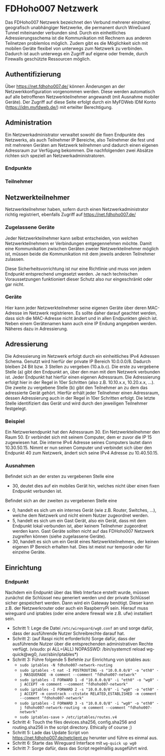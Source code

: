 # FDHoho007 Netzwerk

Das FDHoho007 Netzwerk bezeichnet den Verbund mehrerer einzelner, geografisch unabhängiger Netzwerke, die permanent
durch WireGuard Tunnel miteinander verbunden sind. Durch ein einheitliches Adressierungsschema ist die Kommunikation mit
Rechnern aus anderen Teilnetzen problemlos möglich. Zudem gibt es die Möglichkeit sich mit mobilen Geräte flexibel von
unterwegs zum Netzwerk zu verbinden. Dadurch ist auch unterwegs ein Zugriff auf eigene oder fremde, durch Firewalls
geschützte Ressourcen möglich.

## Authentifizierung

Über https://net.fdhoho007.de/ können Änderungen an der Netzwerkkonfiguration vorgenommen werden. Diese werden
automatisch auf alle betroffenen Netzwerkteilnehmer angewandt (mit Ausnahme mobiler Geräte). Der Zugriff auf diese Seite
erfolgt durch ein MyFDWeb IDM Konto (https://idm.myfdweb.de/) mit erteilter Berechtigung.

## Administration

Ein Netzwerkadministrator verwaltet sowohl die fixen Endpunkte des Netzwerks, als auch Teilnehmer IP Bereiche, also
Teilnehmer die fest und mit mehreren Geräten am Netzwerk teilnehmen und dadurch einen eigenen Adressraum zur Verfügung
bekommen. Die nachfolgenden zwei Absätze richten sich speziell an Netzwerkadministratoren.

### Endpunkte

### Teilnehmer

## Netzwerkteilnehmer

Netzwerkteilnehmer haben, sofern durch einen Netzwerkadministrator richtig registriert, ebenfalls Zugriff
auf https://net.fdhoho007.de/

### Zugelassene Geräte

Jeder Netzwerkteilnehmer kann selbst entscheiden, von welchen Netzwerkteilnehmern er Verbindungen entgegennehmen möchte.
Damit eine Kommunikation zwischen Geräten zweier Netzwerkteilnehmer möglich ist, müssen beide die Kommunikation mit dem
jeweils anderen Teilnehmer zulassen.

Diese Sicherheitsvorrichtung ist nur eine Richtlinie und muss von jedem Endpunkt entsprechend umgesetzt werden. Je nach
technischen Voraussetzungen funktioniert dieser Schutz also nur eingeschränkt oder gar nicht.

### Geräte

Hier kann jeder Netzwerkteilnehmer seine eigenen Geräte über deren MAC-Adresse im Netzwerk registrieren. Es sollte daher
darauf geachtet werden, dass sich die MAC-Adresse nicht ändert und in allen Endpunkten gleich ist. Neben einem
Gerätenamen kann auch eine IP Endung angegeben werden. Näheres dazu in Adressierung.

## Adressierung

Die Adressierung im Netzwerk erfolgt durch ein einheitliches IPv4 Adressen Schema. Genutzt wird hierfür der private IP
Bereich 10.0.0.0/8. Dadurch bleiben 24 Bit bzw. 3 Stellen zu vergeben (10.a.b.c). Die erste zu vergebene Stelle (a) gibt
den Endpunkt an, über den man mit dem Netzwerk verbunden ist. Jeder Endpunkt hat hierfür einen eigenen Adressraum. Die
Adressierung erfolgt hier in der Regel in 10er Schritten (also z.B. 10.10.x.x, 10.20.x.x, ...). Die zweite zu vergebene
Stelle (b) gibt den Teilnehmer an zu dem das adressierte Gerät gehört. Hierfür erhält jeder Teilnehmer einen Adressraum,
dessen Adressierung auch in der Regel in 10er Schritten erfolgt. Die letzte Stelle identifiziert das Gerät und wird
durch den jeweiligen Teilnehmer festgelegt.

### Beispiel

Ein Netzwerkendpunkt hat den Adressraum 30. Ein Netzwerkteilnehmer den Raum 50. Er verbindet sich mit seinem Computer,
dem er zuvor die IP 15 zugewiesen hat. Die interne IPv4 Adresse seines Computers lautet dann 10.30.50.15. Nimmt er nun
seinen Computer und verbindet sich über den Endpunkt 40 zum Netzwerk, ändert sich seine IPv4 Adresse zu 10.40.50.15.

### Ausnahmen

Befindet sich an der ersten zu vergebenen Stelle eine

* 30, deutet dies auf ein mobiles Gerät hin, welches nicht über einen fixen Endpunkt verbunden ist.

Befindet sich an der zweiten zu vergebenen Stelle eine

* 0, handelt es sich um ein internes Gerät (wie z.B. Router, Switches, ...), welche dem Netzwerk und nicht einem Nutzer
  zugeordnet werden.
* 5, handelt es sich um ein Gast Gerät, also ein Gerät, dass mit dem Endpunkt lokal verbunden ist, aber keinem
  Teilnehmer zugeordnet werden kann. Gast Geräte sollten nicht auf das FDHoho007 Netzwerk zugreifen können (siehe
  zugelassene Geräte).
* 30, handelt es sich um ein Gerät eines Netzwerkteilnehmers, der keinen eigenen IP Bereich erhalten hat. Dies ist meist
  nur temporär oder für einzelne Geräte.

## Einrichtung

### Endpunkt

Nachdem ein Endpunkt über das Web Interface erstellt wurde, müssen zunächst die Schlüssel neu generiert werden und der
private Schlüssel sicher gespeichert werden. Dann wird ein Gateway benötigt. Dieser kann z.B. der Netzwerkrouter oder
auch ein RaspberryPi sein. Hierauf muss wireguard und iptables (oder eine andere firewall wie z.B. ufw) installiert
sein.
* Schritt 1: Lege die Datei `/etc/wireguard/wg0.conf` an und sorge dafür, dass der ausführende Nutzer Schreibrechte darauf hat.
* Schritt 2: (auf Raspi nicht erforderlich) Sorge dafür, dass der ausführende Nutzer über die entsprechenden administrativen Rechte verfügt. (visudo: pi      ALL=(ALL) NOPASSWD: /bin/systemctl reload wg-quick@wg0, /usr/sbin/iptables*)
* Schritt 3: Führe folgende 5 Befehle zur Einrichtung von iptables aus:
  * `sudo iptables -N fdhoho007-network-routing`
  * `sudo iptables -t nat -I POSTROUTING -s "10.0.0.0/8" -o "eth0" -j MASQUERADE -m comment --comment "fdhoho007-network"`
  * `sudo iptables -I FORWARD 1 -d "10.0.0.0/8" -i "eth0" -o "wg0" -j ACCEPT -m comment --comment "fdhoho007-network"`
  * `sudo iptables -I FORWARD 2 -s "10.0.0.0/8" -i "wg0" -o "eth0" -j ACCEPT -m conntrack --ctstate RELATED,ESTABLISHED -m comment --comment "fdhoho007-network"`
  * `sudo iptables -I FORWARD 3 -s "10.0.0.0/8" -i "wg0" -o "eth0" -j fdhoho007-network-routing -m comment --comment "fdhoho007-network"`
  * `sudo iptables-save > /etc/iptables/routes.v4`
* Schritt 4: Touch the files devices.sha256, config.sha256 and routing.sha256 in the script directory. Ethically of course ;) 
* Schritt 5: Lade das Update Script von https://net.fdhoho007.de/netclient.py herunter und führe es einmal aus.
* Schritt 6: Starte das Wireguard Interface mit `wg-quick up wg0`
* Schritt 7: Sorge dafür, dass das Script regelmäßig ausgeführt wird.
